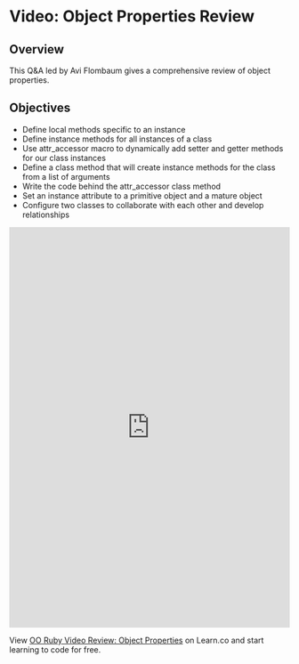 # Video: Object Properties Review

## Overview

This Q&A led by Avi Flombaum gives a comprehensive review of object properties. 

## Objectives

- Define local methods specific to an instance
- Define instance methods for all instances of a class
- Use attr_accessor macro to dynamically add setter and getter methods for our class instances
- Define a class method that will create instance methods for the class from a list of arguments  
- Write the code behind the attr_accessor class method
- Set an instance attribute to a primitive object and a mature object
- Configure two classes to collaborate with each other and develop relationships


<iframe width="100%" height="720" src="https://www.youtube.com/embed/ab11lJJKm8M?rel=0&amp;showinfo=0" frameborder="0" allowfullscreen></iframe>

<p class='util--hide'>View <a href='https://learn.co/lessons/oo-ruby-video-review-object-properties'>OO Ruby Video Review: Object Properties</a> on Learn.co and start learning to code for free.</p>

